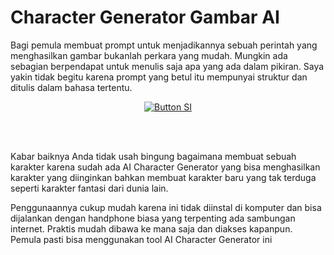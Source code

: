 # Character Generator Gambar AI

Bagi pemula membuat prompt untuk menjadikannya sebuah perintah yang menghasilkan gambar bukanlah perkara yang mudah. Mungkin ada sebagian berpendapat untuk menulis saja apa yang ada dalam pikiran. Saya yakin tidak begitu karena prompt yang betul itu mempunyai struktur dan ditulis dalam bahasa tertentu. 

<div align = center>
    
[![Button SI]][Link SI]

<br>
<br>
</div>

Kabar baiknya Anda tidak usah bingung bagaimana membuat sebuah karakter karena sudah ada AI Character Generator yang bisa menghasilkan karakter yang diinginkan bahkan membuat karakter baru yang tak terduga seperti karakter fantasi dari dunia lain.

Penggunaannya cukup mudah karena ini tidak diinstal di komputer dan bisa dijalankan dengan handphone biasa yang terpenting ada sambungan internet. Praktis mudah dibawa ke mana saja dan diakses kapanpun. Pemula pasti bisa menggunakan tool AI Character Generator ini



<!---------------------------------[ Bagian Single Image ]---------------------------------->

[Button SI]: https://ratakan.com/uploads/prd-d058e61a15.jpg
[Link SI]: #
